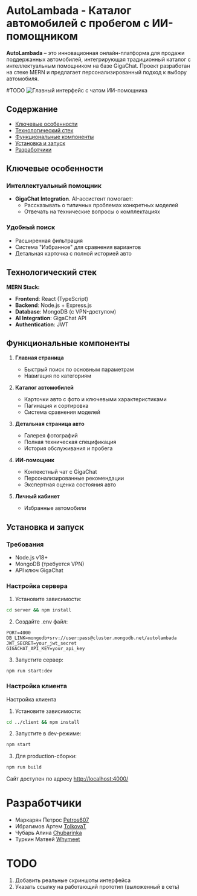 # AutoLambada - Каталог автомобилей с пробегом с ИИ-помощником

**AutoLambada** – это инновационная онлайн-платформа для продажи поддержанных автомобилей, интегрирующая традиционный каталог с интеллектуальным помощником на базе GigaChat. Проект разработан на стеке MERN и предлагает персонализированный подход к выбору автомобиля.

#TODO
![Главный интерфейс с чатом ИИ-помощника]()

## Содержание
- [Ключевые особенности](#ключевые-особенности)
- [Технологический стек](#технологический-стек)
- [Функциональные компоненты](#функциональные-компоненты)
- [Установка и запуск](#установка-и-запуск)
- [Разработчики](#разработчики)

## Ключевые особенности

### Интеллектуальный помощник
- **GigaChat Integration**. AI-ассистент помогает:
  - Рассказывать о типичных проблемах конкретных моделей
  - Отвечать на технические вопросы о комплектациях

### Удобный поиск
- Расширенная фильтрация
- Система "Избранное" для сравнения вариантов
- Детальная карточка с полной историей авто

## Технологический стек

**MERN Stack:**
- **Frontend**: React (TypeScript)
- **Backend**: Node.js + Express.js
- **Database**: MongoDB (с VPN-доступом)
- **AI Integration**: GigaChat API
- **Authentication**: JWT

## Функциональные компоненты

1. **Главная страница**
   - Быстрый поиск по основным параметрам
   - Навигация по категориям

2. **Каталог автомобилей**
   - Карточки авто с фото и ключевыми характеристиками
   - Пагинация и сортировка
   - Система сравнения моделей

3. **Детальная страница авто**
   - Галерея фотографий
   - Полная техническая спецификация
   - История обслуживания и пробега

4. **ИИ-помощник**
   - Контекстный чат с GigaChat
   - Персонализированные рекомендации
   - Экспертная оценка состояния авто

5. **Личный кабинет**
   - Избранные автомобили

## Установка и запуск

### Требования
- Node.js v18+
- MongoDB (требуется VPN)
- API ключ GigaChat

### Настройка сервера
1. Установите зависимости:
```bash
cd server && npm install
```
2. Создайте .env файл:
```
PORT=4000
DB_LINK=mongodb+srv://user:pass@cluster.mongodb.net/autolambada
JWT_SECRET=your_jwt_secret
GIGACHAT_API_KEY=your_api_key
```
3. Запустите сервер:
```
npm run start:dev
```

### Настройка клиента
Настройка клиента

1. Установите зависимости:
``` bash
cd ../client && npm install
```
2. Запустите в dev-режиме:
``` bash
npm start
```
3. Для production-сборки:
``` bash
npm run build
```

Сайт доступен по адресу [http://localhost:4000/](http://localhost:4000)

# Разработчики
* Маркарян Петрос [Petros607](https://github.com/Petros607)
* Ибрагимов Артем [TolkovaT](https://github.com/TolkovaT)
* Чубарь Алина [Chubarinka](https://github.com/Chubarinka)
* Туркин Матвей [Whymeet](https://github.com/Whymeet)

# TODO
1. Добавить реальные скриншоты интерфейса
2. Указать ссылку на работающий прототип (выложенный в сеть)